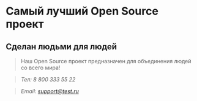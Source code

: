 # Самый лучший Open Source проект

## Сделан людьми для людей

> Наш Open Source проект предназначен для объединения людей со всего мира!

>*Тел: 8 800 333 55 22*

>*Email: support@test.ru*
